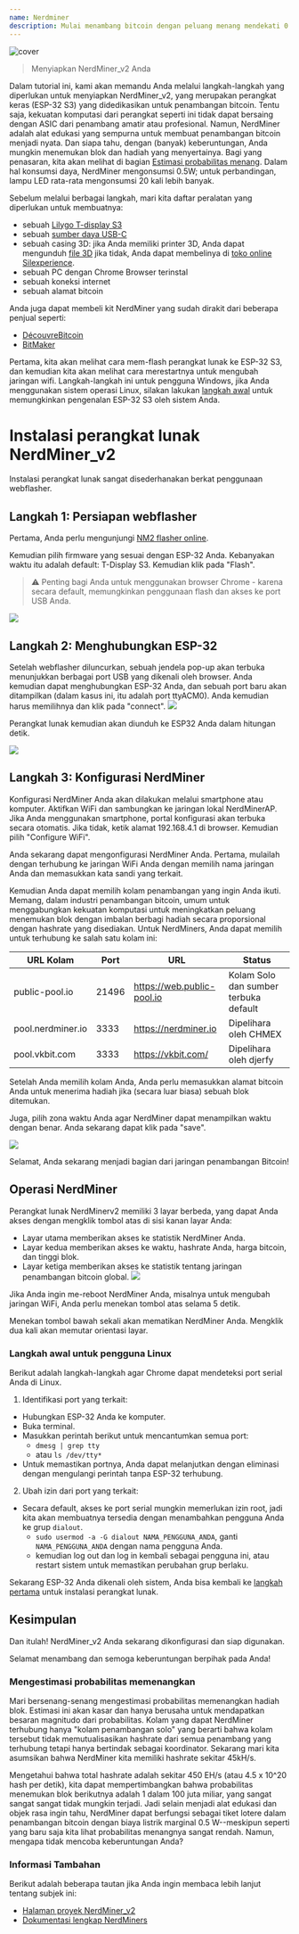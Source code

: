 ```yaml
---
name: Nerdminer
description: Mulai menambang bitcoin dengan peluang menang mendekati 0
---
```


![cover](assets/cover.webp)

> Menyiapkan NerdMiner_v2 Anda

Dalam tutorial ini, kami akan memandu Anda melalui langkah-langkah yang diperlukan untuk menyiapkan NerdMiner_v2, yang merupakan perangkat keras (ESP-32 S3) yang didedikasikan untuk penambangan bitcoin.
Tentu saja, kekuatan komputasi dari perangkat seperti ini tidak dapat bersaing dengan ASIC dari penambang amatir atau profesional. Namun, NerdMiner adalah alat edukasi yang sempurna untuk membuat penambangan bitcoin menjadi nyata. Dan siapa tahu, dengan (banyak) keberuntungan, Anda mungkin menemukan blok dan hadiah yang menyertainya. Bagi yang penasaran, kita akan melihat di bagian [Estimasi probabilitas menang](#estimation-de-la-probabilite-de-gain). Dalam hal konsumsi daya, NerdMiner mengonsumsi 0.5W; untuk perbandingan, lampu LED rata-rata mengonsumsi 20 kali lebih banyak.

Sebelum melalui berbagai langkah, mari kita daftar peralatan yang diperlukan untuk membuatnya:

- sebuah [Lilygo T-display S3](https://lilygo.cc/products/t-display-s3)
- sebuah [sumber daya USB-C](https://amzn.eu/d/gIOot90)
- sebuah casing 3D: jika Anda memiliki printer 3D, Anda dapat mengunduh [file 3D](https://www.printables.com/model/501547-nerdminer-v2-click-case-w-buttons) jika tidak, Anda dapat membelinya di [toko online Silexperience](https://silexperience.company.site/NerdMiner_V2-p544379757).
- sebuah PC dengan Chrome Browser terinstal
- sebuah koneksi internet
- sebuah alamat bitcoin

Anda juga dapat membeli kit NerdMiner yang sudah dirakit dari beberapa penjual seperti:

- [DécouvreBitcoin](https://shop.decouvrebitcoin.com/products/nerd-miner?_pos=1&_psq=nerd&_ss=e&_v=1.0)
- [BitMaker](https://bitronics.store/shop/)

Pertama, kita akan melihat cara mem-flash perangkat lunak ke ESP-32 S3, dan kemudian kita akan melihat cara merestartnya untuk mengubah jaringan wifi. Langkah-langkah ini untuk pengguna Windows, jika Anda menggunakan sistem operasi Linux, silakan lakukan [langkah awal](#etapes-preliminaires-pour-utilisateurs-linux) untuk memungkinkan pengenalan ESP-32 S3 oleh sistem Anda.

# Instalasi perangkat lunak NerdMiner_v2

Instalasi perangkat lunak sangat disederhanakan berkat penggunaan webflasher.

## Langkah 1: Persiapan webflasher

Pertama, Anda perlu mengunjungi [NM2 flasher online](https://bitmaker-hub.github.io/diyflasher/).

Kemudian pilih firmware yang sesuai dengan ESP-32 Anda. Kebanyakan waktu itu adalah default: T-Display S3. Kemudian klik pada "Flash".

> ⚠️ Penting bagi Anda untuk menggunakan browser Chrome - karena secara default, memungkinkan penggunaan flash dan akses ke port USB Anda.

![](assets/webflasher.webp)

## Langkah 2: Menghubungkan ESP-32

Setelah webflasher diluncurkan, sebuah jendela pop-up akan terbuka menunjukkan berbagai port USB yang dikenali oleh browser.
Anda kemudian dapat menghubungkan ESP-32 Anda, dan sebuah port baru akan ditampilkan (dalam kasus ini, itu adalah port ttyACM0). Anda kemudian harus memilihnya dan klik pada "connect".
![](assets/flasher-port-serial.webp)

Perangkat lunak kemudian akan diunduh ke ESP32 Anda dalam hitungan detik.

![](assets/NM2-sucessfully-installed.webp)

## Langkah 3: Konfigurasi NerdMiner

Konfigurasi NerdMiner Anda akan dilakukan melalui smartphone atau komputer.
Aktifkan WiFi dan sambungkan ke jaringan lokal NerdMinerAP. Jika Anda menggunakan smartphone, portal konfigurasi akan terbuka secara otomatis. Jika tidak, ketik alamat 192.168.4.1 di browser.
Kemudian pilih "Configure WiFi".

Anda sekarang dapat mengonfigurasi NerdMiner Anda.
Pertama, mulailah dengan terhubung ke jaringan WiFi Anda dengan memilih nama jaringan Anda dan memasukkan kata sandi yang terkait.

Kemudian Anda dapat memilih kolam penambangan yang ingin Anda ikuti. Memang, dalam industri penambangan bitcoin, umum untuk menggabungkan kekuatan komputasi untuk meningkatkan peluang menemukan blok dengan imbalan berbagi hadiah secara proporsional dengan hashrate yang disediakan.
Untuk NerdMiners, Anda dapat memilih untuk terhubung ke salah satu kolam ini:

| URL Kolam         | Port  | URL                        | Status                                   |
| ----------------- | ----- | -------------------------- | ---------------------------------------- |
| public-pool.io    | 21496 | https://web.public-pool.io | Kolam Solo dan sumber terbuka default    |
| pool.nerdminer.io | 3333  | https://nerdminer.io       | Dipelihara oleh CHMEX                    |
| pool.vkbit.com    | 3333  | https://vkbit.com/         | Dipelihara oleh djerfy                   |

Setelah Anda memilih kolam Anda, Anda perlu memasukkan alamat bitcoin Anda untuk menerima hadiah jika (secara luar biasa) sebuah blok ditemukan.

Juga, pilih zona waktu Anda agar NerdMiner dapat menampilkan waktu dengan benar.
Anda sekarang dapat klik pada "save".

![](assets/wifi-configuration.webp)

Selamat, Anda sekarang menjadi bagian dari jaringan penambangan Bitcoin!

## Operasi NerdMiner

Perangkat lunak NerdMinerv2 memiliki 3 layar berbeda, yang dapat Anda akses dengan mengklik tombol atas di sisi kanan layar Anda:

- Layar utama memberikan akses ke statistik NerdMiner Anda.
- Layar kedua memberikan akses ke waktu, hashrate Anda, harga bitcoin, dan tinggi blok.
- Layar ketiga memberikan akses ke statistik tentang jaringan penambangan bitcoin global.
  ![](assets/NM2-screens.webp)

Jika Anda ingin me-reboot NerdMiner Anda, misalnya untuk mengubah jaringan WiFi, Anda perlu menekan tombol atas selama 5 detik.

Menekan tombol bawah sekali akan mematikan NerdMiner Anda. Mengklik dua kali akan memutar orientasi layar.

### Langkah awal untuk pengguna Linux

Berikut adalah langkah-langkah agar Chrome dapat mendeteksi port serial Anda di Linux.

1. Identifikasi port yang terkait:

- Hubungkan ESP-32 Anda ke komputer.
- Buka terminal.
- Masukkan perintah berikut untuk mencantumkan semua port:
  - `dmesg | grep tty`
  - atau `ls /dev/tty*`
- Untuk memastikan portnya, Anda dapat melanjutkan dengan eliminasi dengan mengulangi perintah tanpa ESP-32 terhubung.

2. Ubah izin dari port yang terkait:
- Secara default, akses ke port serial mungkin memerlukan izin root, jadi kita akan membuatnya tersedia dengan menambahkan pengguna Anda ke grup `dialout`.
  - `sudo usermod -a -G dialout NAMA_PENGGUNA_ANDA`, ganti `NAMA_PENGGUNA_ANDA` dengan nama pengguna Anda.
  - kemudian log out dan log in kembali sebagai pengguna ini, atau restart sistem untuk memastikan perubahan grup berlaku.

Sekarang ESP-32 Anda dikenali oleh sistem, Anda bisa kembali ke [langkah pertama](#etape-1-preparation-du-webflasher) untuk instalasi perangkat lunak.

## Kesimpulan

Dan itulah! NerdMiner_v2 Anda sekarang dikonfigurasi dan siap digunakan.

Selamat menambang dan semoga keberuntungan berpihak pada Anda!

### Mengestimasi probabilitas memenangkan

Mari bersenang-senang mengestimasi probabilitas memenangkan hadiah blok. Estimasi ini akan kasar dan hanya berusaha untuk mendapatkan besaran magnitudo dari probabilitas.
Kolam yang dapat NerdMiner terhubung hanya "kolam penambangan solo" yang berarti bahwa kolam tersebut tidak memutualisasikan hashrate dari semua penambang yang terhubung tetapi hanya bertindak sebagai koordinator.
Sekarang mari kita asumsikan bahwa NerdMiner kita memiliki hashrate sekitar 45kH/s.

Mengetahui bahwa total hashrate adalah sekitar 450 EH/s (atau 4.5 x 10^20 hash per detik), kita dapat mempertimbangkan bahwa probabilitas menemukan blok berikutnya adalah 1 dalam 100 juta miliar, yang sangat sangat sangat tidak mungkin terjadi. Jadi selain menjadi alat edukasi dan objek rasa ingin tahu, NerdMiner dapat berfungsi sebagai tiket lotere dalam penambangan bitcoin dengan biaya listrik marginal 0.5 W--meskipun seperti yang baru saja kita lihat probabilitas menangnya sangat rendah. Namun, mengapa tidak mencoba keberuntungan Anda?

### Informasi Tambahan

Berikut adalah beberapa tautan jika Anda ingin membaca lebih lanjut tentang subjek ini:

- [Halaman proyek NerdMiner_v2](http://github.com/BitMaker-hub/NerdMiner_v2)
- [Dokumentasi lengkap NerdMiners](https://docs.bitwater.ch/nerd-miner-v2/)